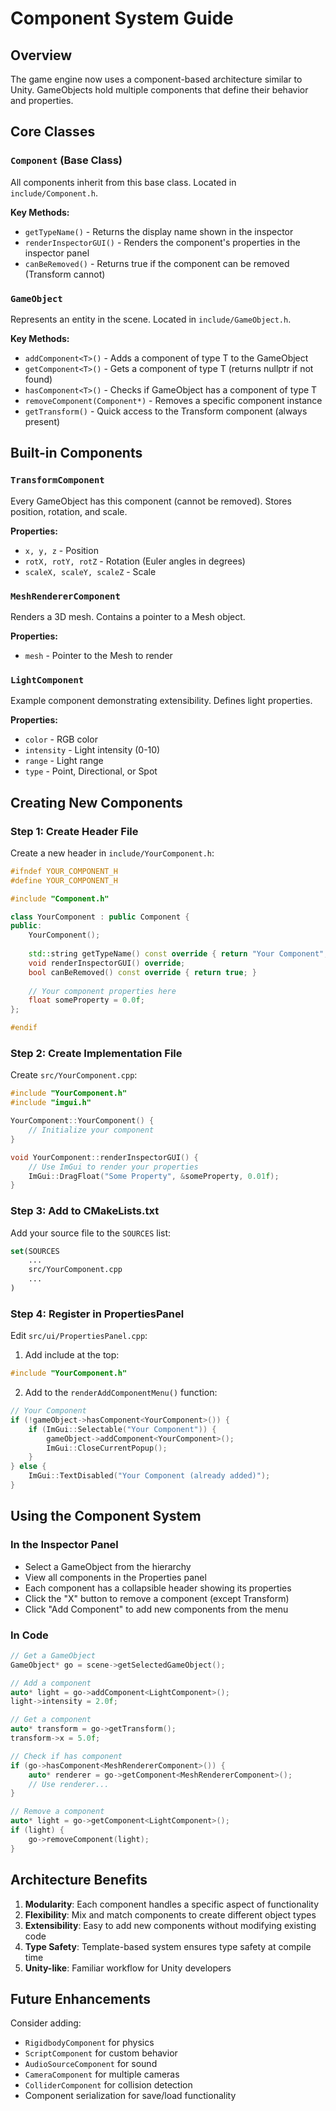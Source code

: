 # Component System Guide

## Overview
The game engine now uses a component-based architecture similar to Unity. GameObjects hold multiple components that define their behavior and properties.

## Core Classes

### `Component` (Base Class)
All components inherit from this base class. Located in `include/Component.h`.

**Key Methods:**
- `getTypeName()` - Returns the display name shown in the inspector
- `renderInspectorGUI()` - Renders the component's properties in the inspector panel
- `canBeRemoved()` - Returns true if the component can be removed (Transform cannot)

### `GameObject`
Represents an entity in the scene. Located in `include/GameObject.h`.

**Key Methods:**
- `addComponent<T>()` - Adds a component of type T to the GameObject
- `getComponent<T>()` - Gets a component of type T (returns nullptr if not found)
- `hasComponent<T>()` - Checks if GameObject has a component of type T
- `removeComponent(Component*)` - Removes a specific component instance
- `getTransform()` - Quick access to the Transform component (always present)

## Built-in Components

### `TransformComponent`
Every GameObject has this component (cannot be removed). Stores position, rotation, and scale.

**Properties:**
- `x, y, z` - Position
- `rotX, rotY, rotZ` - Rotation (Euler angles in degrees)
- `scaleX, scaleY, scaleZ` - Scale

### `MeshRendererComponent`
Renders a 3D mesh. Contains a pointer to a Mesh object.

**Properties:**
- `mesh` - Pointer to the Mesh to render

### `LightComponent`
Example component demonstrating extensibility. Defines light properties.

**Properties:**
- `color` - RGB color
- `intensity` - Light intensity (0-10)
- `range` - Light range
- `type` - Point, Directional, or Spot

## Creating New Components

### Step 1: Create Header File
Create a new header in `include/YourComponent.h`:

```cpp
#ifndef YOUR_COMPONENT_H
#define YOUR_COMPONENT_H

#include "Component.h"

class YourComponent : public Component {
public:
    YourComponent();
    
    std::string getTypeName() const override { return "Your Component"; }
    void renderInspectorGUI() override;
    bool canBeRemoved() const override { return true; }
    
    // Your component properties here
    float someProperty = 0.0f;
};

#endif
```

### Step 2: Create Implementation File
Create `src/YourComponent.cpp`:

```cpp
#include "YourComponent.h"
#include "imgui.h"

YourComponent::YourComponent() {
    // Initialize your component
}

void YourComponent::renderInspectorGUI() {
    // Use ImGui to render your properties
    ImGui::DragFloat("Some Property", &someProperty, 0.01f);
}
```

### Step 3: Add to CMakeLists.txt
Add your source file to the `SOURCES` list:

```cmake
set(SOURCES
    ...
    src/YourComponent.cpp
    ...
)
```

### Step 4: Register in PropertiesPanel
Edit `src/ui/PropertiesPanel.cpp`:

1. Add include at the top:
```cpp
#include "YourComponent.h"
```

2. Add to the `renderAddComponentMenu()` function:
```cpp
// Your Component
if (!gameObject->hasComponent<YourComponent>()) {
    if (ImGui::Selectable("Your Component")) {
        gameObject->addComponent<YourComponent>();
        ImGui::CloseCurrentPopup();
    }
} else {
    ImGui::TextDisabled("Your Component (already added)");
}
```

## Using the Component System

### In the Inspector Panel
- Select a GameObject from the hierarchy
- View all components in the Properties panel
- Each component has a collapsible header showing its properties
- Click the "X" button to remove a component (except Transform)
- Click "Add Component" to add new components from the menu

### In Code
```cpp
// Get a GameObject
GameObject* go = scene->getSelectedGameObject();

// Add a component
auto* light = go->addComponent<LightComponent>();
light->intensity = 2.0f;

// Get a component
auto* transform = go->getTransform();
transform->x = 5.0f;

// Check if has component
if (go->hasComponent<MeshRendererComponent>()) {
    auto* renderer = go->getComponent<MeshRendererComponent>();
    // Use renderer...
}

// Remove a component
auto* light = go->getComponent<LightComponent>();
if (light) {
    go->removeComponent(light);
}
```

## Architecture Benefits

1. **Modularity**: Each component handles a specific aspect of functionality
2. **Flexibility**: Mix and match components to create different object types
3. **Extensibility**: Easy to add new components without modifying existing code
4. **Type Safety**: Template-based system ensures type safety at compile time
5. **Unity-like**: Familiar workflow for Unity developers

## Future Enhancements

Consider adding:
- `RigidbodyComponent` for physics
- `ScriptComponent` for custom behavior
- `AudioSourceComponent` for sound
- `CameraComponent` for multiple cameras
- `ColliderComponent` for collision detection
- Component serialization for save/load functionality
